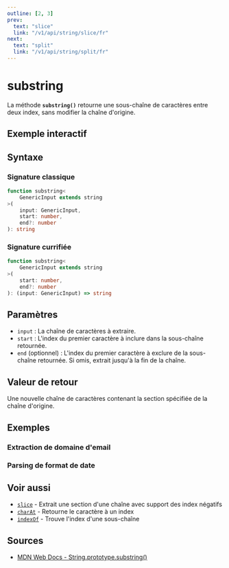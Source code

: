 ```yaml
---
outline: [2, 3]
prev:
  text: "slice"
  link: "/v1/api/string/slice/fr"
next:
  text: "split"
  link: "/v1/api/string/split/fr"
---
```


# substring

La méthode **`substring()`** retourne une sous-chaîne de caractères entre deux index, sans modifier la chaîne d'origine.

## Exemple interactif

<MonacoTSEditor
  src="/v1/api/string/substring/examples/tryout.doc.ts"
  majorVersion="v1"
  height="200px"
/>

## Syntaxe

### Signature classique

```typescript
function substring<
	GenericInput extends string
>(
	input: GenericInput,
	start: number,
	end?: number
): string
```

### Signature currifiée

```typescript
function substring<
	GenericInput extends string
>(
	start: number,
	end?: number
): (input: GenericInput) => string
```

## Paramètres

- `input` : La chaîne de caractères à extraire.
- `start` : L'index du premier caractère à inclure dans la sous-chaîne retournée.
- `end` (optionnel) : L'index du premier caractère à exclure de la sous-chaîne retournée. Si omis, extrait jusqu'à la fin de la chaîne.

## Valeur de retour

Une nouvelle chaîne de caractères contenant la section spécifiée de la chaîne d'origine.

## Exemples

### Extraction de domaine d'email

<MonacoTSEditor
  	src="/v1/api/string/substring/examples/extractEmailDomain.doc.ts"
  	majorVersion="v1"
	height="610px"
/>

### Parsing de format de date

<MonacoTSEditor
  	src="/v1/api/string/substring/examples/parseDateFormat.doc.ts"
  	majorVersion="v1"
	height="1200px"
/>

## Voir aussi

- [`slice`](/v1/api/string/slice/fr) - Extrait une section d'une chaîne avec support des index négatifs
- [`charAt`](/v1/api/string/charAt/fr) - Retourne le caractère à un index
- [`indexOf`](/v1/api/string/indexOf/fr) - Trouve l'index d'une sous-chaîne

## Sources

- [MDN Web Docs - String.prototype.substring()](https://developer.mozilla.org/fr-FR/docs/Web/JavaScript/Reference/Global_Objects/String/substring)
